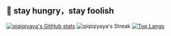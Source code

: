 <h2>🌱 stay hungry，stay foolish</h2>

[![qiqiqiyaya's GitHub stats](https://github-readme-stats.vercel.app/api?username=qiqiqiyaya&count_private=true&show_icons=true&theme=shadow_blue&hide_border=true)](https://github.com/anuraghazra/github-readme-stats)
![qiqiqiyaya's Streak](https://github-readme-streak-stats.herokuapp.com/?user=qiqiqiyaya&theme=shadow_blue&hide_border=true)
[![Top Langs](https://github-readme-stats.vercel.app/api/top-langs/?username=qiqiqiyaya&hide_border=true)](https://github.com/anuraghazra/github-readme-stats)

<!--
**qiqiqiyaya/qiqiqiyaya** is a ✨ _special_ ✨ repository because its `README.md` (this file) appears on your GitHub profile.

Here are some ideas to get you started:

- 🔭 I’m currently working on .Net
- 🌱 I’m currently learning ...
- 👯 I’m looking to collaborate on ...
- 🤔 I’m looking for help with ...
- 💬 Ask me about ...
- 📫 How to reach me: ...
- 😄 Pronouns: ...
- ⚡ Fun fact: ...
-->
